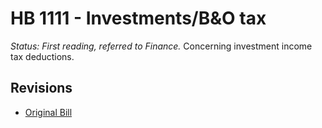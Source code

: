# HB 1111 - Investments/B&O tax
*Status: First reading, referred to Finance.*
Concerning investment income tax deductions.

## Revisions
* [Original Bill](1/)